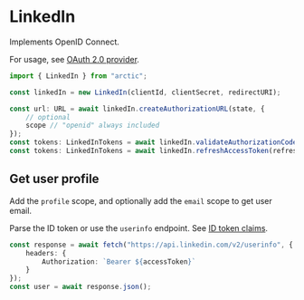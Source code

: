 # LinkedIn

Implements OpenID Connect.

For usage, see [OAuth 2.0 provider](../oauth2.md).

```ts
import { LinkedIn } from "arctic";

const linkedIn = new LinkedIn(clientId, clientSecret, redirectURI);
```

```ts
const url: URL = await linkedIn.createAuthorizationURL(state, {
	// optional
	scope // "openid" always included
});
const tokens: LinkedInTokens = await linkedIn.validateAuthorizationCode(code);
const tokens: LinkedInTokens = await linkedIn.refreshAccessToken(refreshToken);
```

## Get user profile

Add the `profile` scope, and optionally add the `email` scope to get user email.

Parse the ID token or use the `userinfo` endpoint. See [ID token claims](https://learn.microsoft.com/en-us/linkedin/consumer/integrations/self-serve/sign-in-with-linkedin-v2#response-body-schema).

```ts
const response = await fetch("https://api.linkedin.com/v2/userinfo", {
	headers: {
		Authorization: `Bearer ${accessToken}`
	}
});
const user = await response.json();
```
